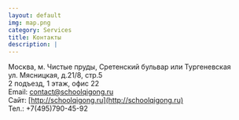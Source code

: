 ```yaml
---
layout: default
img: map.png
category: Services
title: Контакты
description: |
---
```


Москва, м. Чистые пруды, Сретенский бульвар или Тургеневская<br />
ул. Мясницкая, д.21/8, стр.5<br />
2 подъезд, 1 этаж, офис 22<br />
Email: contact@schoolqigong.ru<br />
Сайт: [http://schoolqigong.ru](http://schoolqigong.ru)<br />
Тел.: +7(495)790-45-92<br />